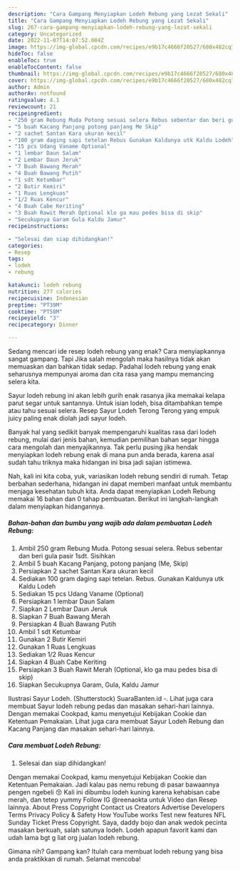 ```yaml
---
description: "Cara Gampang Menyiapkan Lodeh Rebung yang Lezat Sekali"
title: "Cara Gampang Menyiapkan Lodeh Rebung yang Lezat Sekali"
slug: 267-cara-gampang-menyiapkan-lodeh-rebung-yang-lezat-sekali
category: Uncategorized
date: 2022-11-07T14:07:52.004Z
image: https://img-global.cpcdn.com/recipes/e9b17c4666f20527/680x482cq70/lodeh-rebung-foto-resep-utama.jpg
hideToc: false
enableToc: true
enableTocContent: false
thumbnail: https://img-global.cpcdn.com/recipes/e9b17c4666f20527/680x482cq70/lodeh-rebung-foto-resep-utama.jpg
cover: https://img-global.cpcdn.com/recipes/e9b17c4666f20527/680x482cq70/lodeh-rebung-foto-resep-utama.jpg
author: Admin
authorAv: notfound
ratingvalue: 4.1
reviewcount: 21
recipeingredient:
- "250 gram Rebung Muda Potong sesuai selera Rebus sebentar dan beri gula pasir 1sdt Sisihkan"
- "5 buah Kacang Panjang potong panjang Me Skip"
- "2 sachet Santan Kara ukuran kecil"
- "100 gram daging sapi tetelan Rebus Gunakan Kaldunya utk Kaldu Lodeh"
- "15 pcs Udang Vaname Optional"
- "1 lembar Daun Salam"
- "2 Lembar Daun Jeruk"
- "7 Buah Bawang Merah"
- "4 Buah Bawang Putih"
- "1 sdt Ketumbar"
- "2 Butir Kemiri"
- "1 Ruas Lengkuas"
- "1/2 Ruas Kencur"
- "4 Buah Cabe Keriting"
- "3 Buah Rawit Merah Optional klo ga mau pedes bisa di skip"
- "Secukupnya Garam Gula Kaldu Jamur"
recipeinstructions:

- "Selesai dan siap dihidangkan!"
categories:
- Resep
tags:
- lodeh
- rebung

katakunci: lodeh rebung 
nutrition: 277 calories
recipecuisine: Indonesian
preptime: "PT39M"
cooktime: "PT58M"
recipeyield: "3"
recipecategory: Dinner

---
```



Sedang mencari ide resep lodeh rebung yang enak? Cara menyiapkannya sangat gampang. Tapi Jika salah mengolah maka hasilnya tidak akan memuaskan dan bahkan tidak sedap. Padahal lodeh rebung yang enak seharusnya mempunyai aroma dan cita rasa yang mampu memancing selera kita.


Sayur lodeh rebung ini akan lebih gurih enak rasanya jika memakai kelapa parut segar untuk santannya. Untuk isian lodeh, bisa ditambahkan tempe atau tahu sesuai selera. Resep Sayur Lodeh Terong Terong yang empuk juicy paling enak diolah jadi sayur lodeh.

Banyak hal yang sedikit banyak mempengaruhi kualitas rasa dari lodeh rebung, mulai dari jenis bahan, kemudian pemilihan bahan segar hingga cara mengolah dan menyajikannya. Tak perlu pusing jika hendak menyiapkan lodeh rebung enak di mana pun anda berada, karena asal sudah tahu triknya maka hidangan ini bisa jadi sajian istimewa.


Nah, kali ini kita coba, yuk, variasikan lodeh rebung sendiri di rumah. Tetap berbahan sederhana, hidangan ini dapat memberi manfaat untuk membantu menjaga kesehatan tubuh kita. Anda dapat menyiapkan Lodeh Rebung memakai 16 bahan dan 0 tahap pembuatan. Berikut ini langkah-langkah dalam menyiapkan hidangannya.

<!--inarticleads1-->

##### Bahan-bahan dan bumbu yang wajib ada dalam pembuatan Lodeh Rebung:

1. Ambil 250 gram Rebung Muda. Potong sesuai selera. Rebus sebentar dan beri gula pasir 1sdt. Sisihkan
1. Ambil 5 buah Kacang Panjang, potong panjang (Me, Skip)
1. Persiapkan 2 sachet Santan Kara ukuran kecil
1. Sediakan 100 gram daging sapi tetelan. Rebus. Gunakan Kaldunya utk Kaldu Lodeh
1. Sediakan 15 pcs Udang Vaname (Optional)
1. Persiapkan 1 lembar Daun Salam
1. Siapkan 2 Lembar Daun Jeruk
1. Siapkan 7 Buah Bawang Merah
1. Persiapkan 4 Buah Bawang Putih
1. Ambil 1 sdt Ketumbar
1. Gunakan 2 Butir Kemiri
1. Gunakan 1 Ruas Lengkuas
1. Sediakan 1/2 Ruas Kencur
1. Siapkan 4 Buah Cabe Keriting
1. Persiapkan 3 Buah Rawit Merah (Optional, klo ga mau pedes bisa di skip)
1. Siapkan Secukupnya Garam, Gula, Kaldu Jamur


Ilustrasi Sayur Lodeh. (Shutterstock) SuaraBanten.id -. Lihat juga cara membuat Sayur lodeh rebung pedas dan masakan sehari-hari lainnya. Dengan memakai Cookpad, kamu menyetujui Kebijakan Cookie dan Ketentuan Pemakaian. Lihat juga cara membuat Sayur Lodeh Rebung dan Kacang Panjang dan masakan sehari-hari lainnya. 

<!--inarticleads2-->

##### Cara membuat Lodeh Rebung:


1. Selesai dan siap dihidangkan!

Dengan memakai Cookpad, kamu menyetujui Kebijakan Cookie dan Ketentuan Pemakaian. Jadi kalau pas nemu rebung di pasar bawaannya pengen ngebeli 😚 Kali ini dibumbu lodeh kuning karena kehabisan cabe merah, dan tetep yummy Follow IG @reenaokta untuk Video dan Resep lainnya. About Press Copyright Contact us Creators Advertise Developers Terms Privacy Policy &amp; Safety How YouTube works Test new features NFL Sunday Ticket Press Copyright. Saya, daddy bojo dan anak wedok pecinta masakan berkuah, salah satunya lodeh. Lodeh apapun favorit kami dan udah lama bgt g liat org jualan lodeh rebung. 

Gimana nih? Gampang kan? Itulah cara membuat lodeh rebung yang bisa anda praktikkan di rumah. Selamat mencoba!

